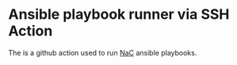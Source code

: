 # Ansible playbook runner via SSH Action

The is a github action used to run [NaC](https://github.com/UCCNetsoc/NaC) ansible playbooks.